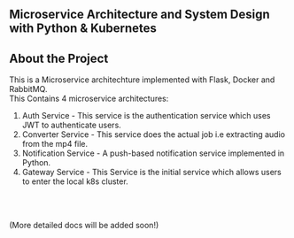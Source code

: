 ## Microservice Architecture and System Design with Python & Kubernetes
 
## About the Project

This is a Microservice architechture implemented with Flask, Docker and RabbitMQ. </br>
This Contains 4 microservice architectures:</br>
1. Auth Service - This service is the authentication service which uses JWT to authenticate users. </br>
1. Converter Service - This service does the actual job i.e extracting audio from the mp4 file. </br>
1. Notification Service - A push-based notification service implemented in Python.</br>
1. Gateway Service - This Service is the initial service which allows users to enter the local k8s cluster.


</br></br>

(More detailed docs will be added soon!)